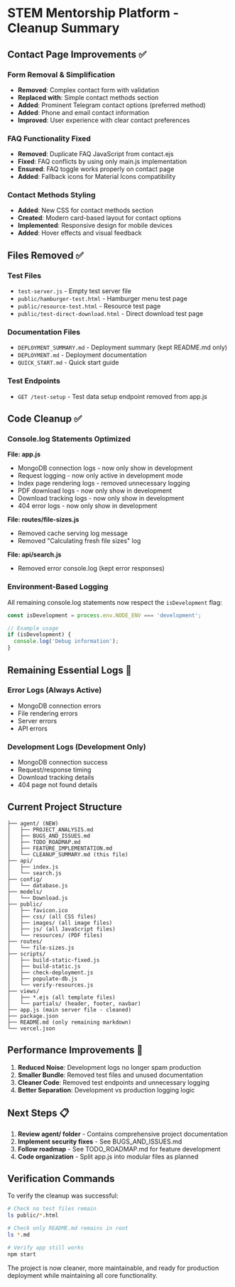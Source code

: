 # STEM Mentorship Platform - Cleanup Summary

## Contact Page Improvements ✅

### Form Removal & Simplification
- **Removed**: Complex contact form with validation
- **Replaced with**: Simple contact methods section
- **Added**: Prominent Telegram contact options (preferred method)
- **Added**: Phone and email contact information
- **Improved**: User experience with clear contact preferences

### FAQ Functionality Fixed
- **Removed**: Duplicate FAQ JavaScript from contact.ejs
- **Fixed**: FAQ conflicts by using only main.js implementation
- **Ensured**: FAQ toggle works properly on contact page
- **Added**: Fallback icons for Material Icons compatibility

### Contact Methods Styling
- **Added**: New CSS for contact methods section
- **Created**: Modern card-based layout for contact options
- **Implemented**: Responsive design for mobile devices
- **Added**: Hover effects and visual feedback

## Files Removed ✅

### Test Files
- `test-server.js` - Empty test server file
- `public/hamburger-test.html` - Hamburger menu test page
- `public/resource-test.html` - Resource test page  
- `public/test-direct-download.html` - Direct download test page

### Documentation Files
- `DEPLOYMENT_SUMMARY.md` - Deployment summary (kept README.md only)
- `DEPLOYMENT.md` - Deployment documentation
- `QUICK_START.md` - Quick start guide

### Test Endpoints
- `GET /test-setup` - Test data setup endpoint removed from app.js

## Code Cleanup ✅

### Console.log Statements Optimized
**File: app.js**
- MongoDB connection logs - now only show in development
- Request logging - now only active in development mode
- Index page rendering logs - removed unnecessary logging
- PDF download logs - now only show in development
- Download tracking logs - now only show in development
- 404 error logs - now only show in development

**File: routes/file-sizes.js**
- Removed cache serving log message
- Removed "Calculating fresh file sizes" log

**File: api/search.js**
- Removed error console.log (kept error responses)

### Environment-Based Logging
All remaining console.log statements now respect the `isDevelopment` flag:
```javascript
const isDevelopment = process.env.NODE_ENV === 'development';

// Example usage
if (isDevelopment) {
  console.log('Debug information');
}
```

## Remaining Essential Logs 🔧

### Error Logs (Always Active)
- MongoDB connection errors
- File rendering errors  
- Server errors
- API errors

### Development Logs (Development Only)
- MongoDB connection success
- Request/response timing
- Download tracking details
- 404 page not found details

## Current Project Structure

```
├── agent/ (NEW)
│   ├── PROJECT_ANALYSIS.md
│   ├── BUGS_AND_ISSUES.md
│   ├── TODO_ROADMAP.md
│   ├── FEATURE_IMPLEMENTATION.md
│   └── CLEANUP_SUMMARY.md (this file)
├── api/
│   ├── index.js
│   └── search.js
├── config/
│   └── database.js
├── models/
│   └── Download.js
├── public/
│   ├── favicon.ico
│   ├── css/ (all CSS files)
│   ├── images/ (all image files)
│   ├── js/ (all JavaScript files)
│   └── resources/ (PDF files)
├── routes/
│   └── file-sizes.js
├── scripts/
│   ├── build-static-fixed.js
│   ├── build-static.js
│   ├── check-deployment.js
│   ├── populate-db.js
│   └── verify-resources.js
├── views/
│   ├── *.ejs (all template files)
│   └── partials/ (header, footer, navbar)
├── app.js (main server file - cleaned)
├── package.json
├── README.md (only remaining markdown)
└── vercel.json
```

## Performance Improvements 🚀

1. **Reduced Noise**: Development logs no longer spam production
2. **Smaller Bundle**: Removed test files and unused documentation
3. **Cleaner Code**: Removed test endpoints and unnecessary logging
4. **Better Separation**: Development vs production logging logic

## Next Steps 📋

1. **Review agent/ folder** - Contains comprehensive project documentation
2. **Implement security fixes** - See BUGS_AND_ISSUES.md
3. **Follow roadmap** - See TODO_ROADMAP.md for feature development
4. **Code organization** - Split app.js into modular files as planned

## Verification Commands

To verify the cleanup was successful:

```bash
# Check no test files remain
ls public/*.html

# Check only README.md remains in root
ls *.md

# Verify app still works
npm start
```

The project is now cleaner, more maintainable, and ready for production deployment while maintaining all core functionality.
